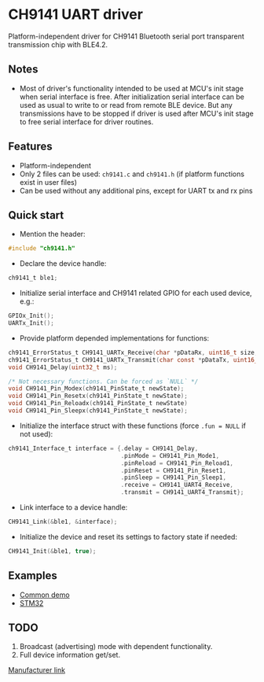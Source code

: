 # CH9141 UART driver
Platform-independent driver for CH9141 Bluetooth serial port transparent transmission chip with BLE4.2.

## Notes
* Most of driver's functionality intended to be used at MCU's init stage when serial interface is free. After initialization serial interface can be used as usual to write to or read from remote BLE device. But any transmissions have to be stopped if driver is used after MCU's init stage to free serial interface for driver routines.

## Features
* Platform-independent
* Only 2 files can be used: `ch9141.c` and `ch9141.h` (if platform functions exist in user files)
* Can be used without any additional pins, except for UART tx and rx pins

## Quick start
* Mention the header:
```C
#include "ch9141.h"
```
* Declare the device handle:
```C
ch9141_t ble1;
```
* Initialize serial interface and CH9141 related GPIO for each used device, e.g.:
```C
GPIOx_Init();
UARTx_Init();
```
* Provide platform depended implementations for functions:
```C
ch9141_ErrorStatus_t CH9141_UARTx_Receive(char *pDataRx, uint16_t size, uint16_t *rxLen);
ch9141_ErrorStatus_t CH9141_UARTx_Transmit(char const *pDataTx, uint16_t size);
void CH9141_Delay(uint32_t ms);

/* Not necessary functions. Can be forced as `NULL` */
void CH9141_Pin_Modex(ch9141_PinState_t newState); 
void CH9141_Pin_Resetx(ch9141_PinState_t newState);
void CH9141_Pin_Reloadx(ch9141_PinState_t newState)
void CH9141_Pin_Sleepx(ch9141_PinState_t newState);
```
* Initialize the interface struct with these functions (force `.fun = NULL` if not used):
```C
ch9141_Interface_t interface = {.delay = CH9141_Delay,
                                .pinMode = CH9141_Pin_Mode1,
                                .pinReload = CH9141_Pin_Reload1,
                                .pinReset = CH9141_Pin_Reset1,
                                .pinSleep = CH9141_Pin_Sleep1,
                                .receive = CH9141_UART4_Receive,
                                .transmit = CH9141_UART4_Transmit};
```
* Link interface to a device handle:
```C
CH9141_Link(&ble1, &interface);
```
* Initialize the device and reset its settings to factory state if needed:
```C
CH9141_Init(&ble1, true);
```

## Examples
* [Common demo](ch9141/demo/ch9141_demo.c)
* [STM32](platform/STM32F405RGT6/Core/Src/main.c)

## TODO
1. Broadcast (advertising) mode with dependent functionality.
2. Full device information get/set.

[Manufacturer link](https://www.wch-ic.com/products/CH9141.html)
